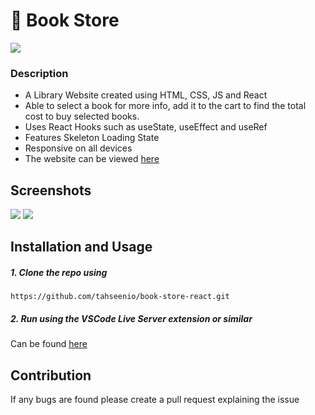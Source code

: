 # 📖 Book Store

<img src="https://img.shields.io/github/repo-size/tahseenio/book-store-react">

### Description

- A Library Website created using HTML, CSS, JS and React
- Able to select a book for more info, add it to the cart to find the total cost to buy selected books.
- Uses React Hooks such as useState, useEffect and useRef
- Features Skeleton Loading State
- Responsive on all devices
- The website can be viewed [here](https://book-store-react-eta.vercel.app/)

## Screenshots

<img src="https://i.imgur.com/eoFj0nx.png">

<img src="https://i.imgur.com/9YiVY8z.png">

## Installation and Usage

##### 1. Clone the repo using

`https://github.com/tahseenio/book-store-react.git`

##### 2. Run using the VSCode Live Server extension or similar

Can be found [here](https://marketplace.visualstudio.com/items?itemName=ritwickdey.LiveServer)

## Contribution

<p>If any bugs are found please create a pull request explaining the issue</p>
